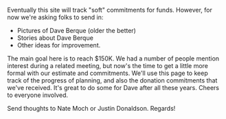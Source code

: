 Eventually this site will track "soft" commitments for funds.  However, for now we're asking folks to send in:

* Pictures of Dave Berque (older the better)
* Stories about Dave Berque
* Other ideas for improvement.


The main goal here is to reach $150K.  We had a number of people mention
interest during a related meeting, but now's the time to get a little more
formal with our estimate and commitments.  We'll use this page to keep track of
the progress of planning, and also the donation commitments that we've
received.  It's great to do some for Dave after all these years.  Cheers to
everyone involved.

Send thoughts to Nate Moch or Justin Donaldson.  Regards!

